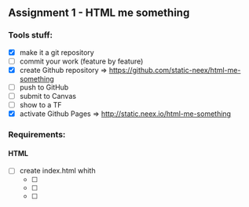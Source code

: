 ## Assignment 1 - HTML me something
### Tools stuff:
* [x] make it a git repository
* [ ] commit your work (feature by feature)
* [x] create Github repository => https://github.com/static-neex/html-me-something
* [ ] push to GitHub
* [ ] submit to Canvas
* [ ] show to a TF
* [x] activate Github Pages => http://static.neex.io/html-me-something

### Requirements:
#### HTML
* [ ] create index.html whith
  * [ ] <html>
  * [ ] <head>
  * [ ] <title>
  * [ ] <body>
* Build a page that:
  * Tells a story. This can be personal, or not. Funny, serious or neither. You can do whatever you like, but generally, it should be something in the range of
    * [ ] 3-10 paragraphs or sections
  * [ ] Uses each of the following structural HTML5 tags:
    * [ ] <p>
    * [ ] <header>
    * [ ] <footer>
    * [ ] <main>
    * [ ] <article>
    * [ ] Uses at least one <img> tag (and hopefully more). When placing images in your page, put them in a new subfolder called images within your html-me-something directory.
    * [ ] Uses at least one HTML entity.
  * [ ] Is creative. Don't stop with these items or tags. Have some ideas for your page, and make it great.
  * [ ] Do not add CSS yet.  
  * [ ] You're free to use tags that haven't been explicitly introduced in class
